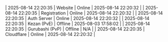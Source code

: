 | 2025-08-14 22:20:35 | Website | Online | 2025-08-14 22:20:32 |
| 2025-08-14 22:20:35 | Registration | Online | 2025-08-14 22:20:32 |
| 2025-08-14 22:20:35 | Auth Server | Online | 2025-08-14 22:20:32 |
| 2025-08-14 22:20:35 | Kezan (PvE) | Offline | 2025-08-03 17:58:02 |
| 2025-08-14 22:20:35 | Gurubashi (PvP) | Offline | N/A |
| 2025-08-14 22:20:35 | Cloudflare | Online | 2025-08-14 22:20:32 |
